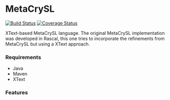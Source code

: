 # MetaCrySL

[![Build Status](https://travis-ci.org/PAMunb/MetaCrySL.svg?branch=master)](https://travis-ci.org/PAMunb/MetaCrySL)
[![Coverage Status](https://coveralls.io/repos/github/PAMunb/MetaCrySL/badge.svg?branch=master)](https://coveralls.io/github/PAMunb/MetaCrySL?branch=master)

XText-based MetaCrySL language.
The original MetaCrySL implementation was developed in Rascal, this one tries to incorporate the refinements from MetaCrySL but using a XText approach.

### Requirements

* Java 
* Maven
* XText


### Features
